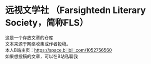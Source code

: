 # 远视文学社 （Farsightedn Literary Society，简称FLS）
这是一个存放文章的仓库  
文本来源于网络收集或作者投稿。  
本人B站主页：https://space.bilibili.com/1052756560  
如果想投稿的文章，可以在B站私聊我
